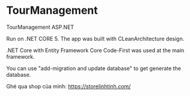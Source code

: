 # TourManagement
TourManagement ASP.NET

Run on .NET CORE 5. The app was built with CLeanArchitecture design.

.NET Core with Entity Framework Core Code-First was used at the main framework.

You can use "add-migration and update database" to get generate the database.

Ghé qua shop của mình: https://storelinhtinh.com/
